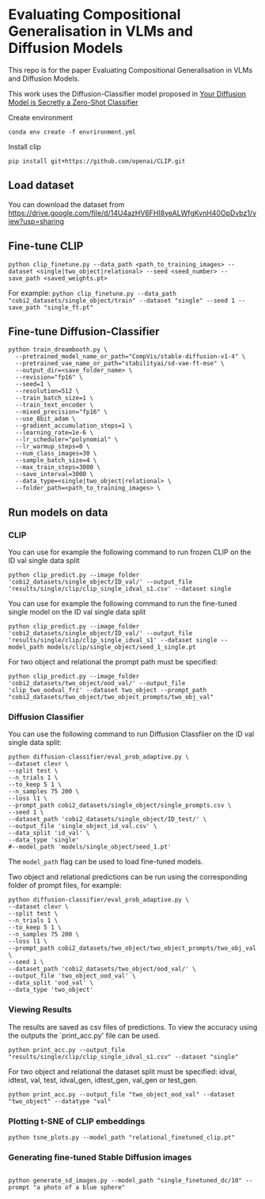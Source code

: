 # **Evaluating Compositional Generalisation in VLMs and Diffusion Models**

This repo is for the paper Evaluating Compositional Generalisation in VLMs and Diffusion Models.

This work uses the Diffusion-Classifier model proposed in [Your Diffusion Model is Secretly a Zero-Shot Classifier](https://github.com/diffusion-classifier/diffusion-classifier)

Create environment
```
conda env create -f envrironment.yml
```
Install clip
```
pip install git+https://github.com/openai/CLIP.git
```

## Load dataset
You can download the dataset from https://drive.google.com/file/d/14U4azHV6FHI8yeALWfgKvnH40OpDvbz1/view?usp=sharing

## Fine-tune CLIP
```
python clip_finetune.py --data_path <path_to_training_images> --dataset <single|two_object|relational> --seed <seed_number> --save_path <saved_weights.pt>
```
For example:
`python clip_finetune.py --data_path "cobi2_datasets/single_object/train" --dataset "single" --seed 1 --save_path "single_ft.pt"`

## Fine-tune Diffusion-Classifier
```
python train_dreambooth.py \
  --pretrained_model_name_or_path="CompVis/stable-diffusion-v1-4" \
  --pretrained_vae_name_or_path="stabilityai/sd-vae-ft-mse" \
  --output_dir=<save_folder_name> \
  --revision="fp16" \
  --seed=1 \
  --resolution=512 \
  --train_batch_size=1 \
  --train_text_encoder \
  --mixed_precision="fp16" \
  --use_8bit_adam \
  --gradient_accumulation_steps=1 \
  --learning_rate=1e-6 \
  --lr_scheduler="polynomial" \
  --lr_warmup_steps=0 \
  --num_class_images=30 \
  --sample_batch_size=4 \
  --max_train_steps=3000 \
  --save_interval=3000 \
  --data_type=<single|two_object|relational> \
  --folder_path=<path_to_training_images> \
```


## Run models on data
### CLIP
You can use for example the following command to run frozen CLIP on the ID val single data split

```
python clip_predict.py --image_folder 'cobi2_datasets/single_object/ID_val/' --output_file 'results/single/clip/clip_single_idval_s1.csv' --dataset single
```

You can use for example the following command to run the fine-tuned single model on the ID val single data split

```
python clip_predict.py --image_folder 'cobi2_datasets/single_object/ID_val/' --output_file 'results/single/clip/clip_single_idval_s1' --dataset single --model_path models/clip/single_object/seed_1_single.pt
```

For two object and relational the prompt path must be specified:
```
python clip_predict.py --image_folder 'cobi2_datasets/two_object/ood_val/' --output_file 'clip_two_oodval_frz' --dataset two_object --prompt_path "cobi2_datasets/two_object/two_object_prompts/two_obj_val"
```

### Diffusion Classifier
You can use the following command to run Diffusion Classfiier on the ID val single data split:
```
python diffusion-classifier/eval_prob_adaptive.py \
--dataset clevr \
--split test \
--n_trials 1 \
--to_keep 5 1 \
--n_samples 75 200 \
--loss l1 \
--prompt_path cobi2_datasets/single_object/single_prompts.csv \
--seed 1 \
--dataset_path 'cobi2_datasets/single_object/ID_test/' \
--output_file 'single_object_id_val.csv' \
--data_split 'id_val' \
--data_type 'single'
#--model_path 'models/single_object/seed_1.pt'
```
The `model_path` flag can be used to load fine-tuned models. 

Two object and relational predictions can be run using the corresponding folder of prompt files, for example:
```
python diffusion-classifier/eval_prob_adaptive.py \
--dataset clevr \
--split test \
--n_trials 1 \
--to_keep 5 1 \
--n_samples 75 200 \
--loss l1 \
--prompt_path cobi2_datasets/two_object/two_object_prompts/two_obj_val \
--seed 1 \
--dataset_path 'cobi2_datasets/two_object/ood_val/' \
--output_file 'two_object_ood_val' \
--data_split 'ood_val' \
--data_type 'two_object'
```
### Viewing Results 

The results are saved as csv files of predictions. To view the accuracy using the outputs the `print_acc.py' file can be used. 
```
python print_acc.py --output_file "results/single/clip/clip_single_idval_s1.csv" --dataset "single"
```
For two object and relational the dataset split must be specified: idval, idtest, val, test, idval_gen, idtest_gen, val_gen or test_gen.
```
python print_acc.py --output_file "two_object_ood_val" --dataset "two_object" --datatype "val"
```

### Plotting t-SNE of CLIP embeddings
```
python tsne_plots.py --model_path "relational_finetuned_clip.pt"
```

### Generating fine-tuned Stable Diffusion images
```

python generate_sd_images.py --model_path "single_finetuned_dc/10" --prompt "a photo of a blue sphere"
```